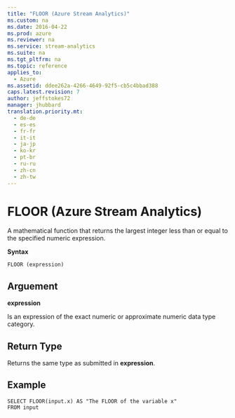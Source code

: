 ```yaml
---
title: "FLOOR (Azure Stream Analytics)"
ms.custom: na
ms.date: 2016-04-22
ms.prod: azure
ms.reviewer: na
ms.service: stream-analytics
ms.suite: na
ms.tgt_pltfrm: na
ms.topic: reference
applies_to: 
  - Azure
ms.assetid: ddee262a-4266-4649-92f5-cb5c4bbad388
caps.latest.revision: 7
author: jeffstokes72
manager: jhubbard
translation.priority.mt: 
  - de-de
  - es-es
  - fr-fr
  - it-it
  - ja-jp
  - ko-kr
  - pt-br
  - ru-ru
  - zh-cn
  - zh-tw
---
```

# FLOOR (Azure Stream Analytics)
  A mathematical function that returns the largest integer less than or equal to the specified numeric expression.  
  
 **Syntax**  
  
```  
FLOOR (expression)  
```  
  
## Arguement  
 **expression**  
  
 Is an expression of the exact numeric or approximate numeric data type category.  
  
## Return Type  
 Returns the same type as submitted in **expression**.  
  
## Example  
  
```  
SELECT FLOOR(input.x) AS "The FLOOR of the variable x"  
FROM input  
```  
  
  